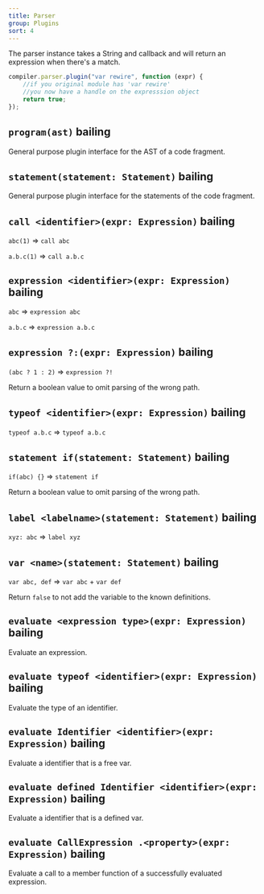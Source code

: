 ```yaml
---
title: Parser
group: Plugins
sort: 4
---
```


The parser instance takes a String and callback and will return an expression when there's a match.

``` js
compiler.parser.plugin("var rewire", function (expr) {
    //if you original module has 'var rewire'
    //you now have a handle on the expresssion object
    return true;
});
```


## `program(ast)` bailing

General purpose plugin interface for the AST of a code fragment.


## `statement(statement: Statement)` bailing

General purpose plugin interface for the statements of the code fragment.


## `call <identifier>(expr: Expression)` bailing

`abc(1)` => `call abc`

`a.b.c(1)` => `call a.b.c`


## `expression <identifier>(expr: Expression)` bailing

`abc` => `expression abc`

`a.b.c` => `expression a.b.c`


## `expression ?:(expr: Expression)` bailing

`(abc ? 1 : 2)` => `expression ?!`

Return a boolean value to omit parsing of the wrong path.


## `typeof <identifier>(expr: Expression)` bailing

`typeof a.b.c` => `typeof a.b.c`


## `statement if(statement: Statement)` bailing

`if(abc) {}` => `statement if`

Return a boolean value to omit parsing of the wrong path.


## `label <labelname>(statement: Statement)` bailing

`xyz: abc` => `label xyz`


## `var <name>(statement: Statement)` bailing

`var abc, def` => `var abc` + `var def`

Return `false` to not add the variable to the known definitions.


## `evaluate <expression type>(expr: Expression)` bailing

Evaluate an expression.


## `evaluate typeof <identifier>(expr: Expression)` bailing

Evaluate the type of an identifier.


## `evaluate Identifier <identifier>(expr: Expression)` bailing

Evaluate a identifier that is a free var.


## `evaluate defined Identifier <identifier>(expr: Expression)` bailing

Evaluate a identifier that is a defined var.


## `evaluate CallExpression .<property>(expr: Expression)` bailing

Evaluate a call to a member function of a successfully evaluated expression.
